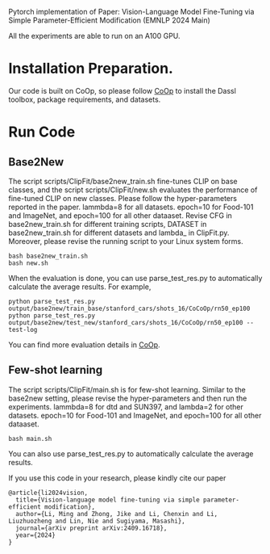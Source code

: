 Pytorch implementation of Paper: Vision-Language Model Fine-Tuning via Simple Parameter-Efficient Modification (EMNLP 2024 Main)

All the experiments are able to run on an A100 GPU.

# Installation Preparation. 
Our code is built on CoOp, so please follow [CoOp](https://github.com/KaiyangZhou/CoOp) to install the Dassl toolbox, package requirements, and datasets. 

# Run Code
## Base2New
The script scripts/ClipFit/base2new_train.sh fine-tunes CLIP on base classes, and the script scripts/ClipFit/new.sh evaluates the performance of fine-tuned CLIP on new classes. Please follow the hyper-parameters reported in the paper. lammbda=8 for all datasets. epoch=10 for Food-101 and ImageNet, and epoch=100 for all other dataaset. Revise CFG in base2new_train.sh for different training scripts, DATASET in base2new_train.sh for different datasets and lambda_ in ClipFit.py. Moreover, please revise the running script to your Linux system forms. 
```
bash base2new_train.sh 
bash new.sh 
```
When the evaluation is done, you can use parse_test_res.py to automatically calculate the average results. 
For example,
```
python parse_test_res.py output/base2new/train_base/stanford_cars/shots_16/CoCoOp/rn50_ep100
python parse_test_res.py output/base2new/test_new/stanford_cars/shots_16/CoCoOp/rn50_ep100 --test-log
```
You can find more evaluation details in [CoOp](https://github.com/KaiyangZhou/CoOp).
## Few-shot learning
The script scripts/ClipFit/main.sh is for few-shot learning. Similar to the base2new setting, please revise the hyper-parameters and then run the experiments. lammbda=8 for dtd and SUN397, and lambda=2 for other datasets. epoch=10 for Food-101 and ImageNet, and epoch=100 for all other dataaset.
```
bash main.sh 
```
You can also use parse_test_res.py to automatically calculate the average results. 


If you use this code in your research, please kindly cite our paper
```
@article{li2024vision,
  title={Vision-language model fine-tuning via simple parameter-efficient modification},
  author={Li, Ming and Zhong, Jike and Li, Chenxin and Li, Liuzhuozheng and Lin, Nie and Sugiyama, Masashi},
  journal={arXiv preprint arXiv:2409.16718},
  year={2024}
}
```
